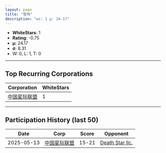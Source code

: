```yaml
---
layout: page
title: "雪玮"
description: "ws: 1 μ: 24.17"
---
```

- **WhiteStars**: 1
- **Rating**: -0.75
- **μ**: 24.17  
- **σ**: 8.31
- W: 0, L: 1, T: 0

---

## Top Recurring Corporations

| Corporation | WhiteStars |
| --- | --- |
| [中国星际联盟](https://ws.tsl.rocks/corp/6d595623b3ba17629ed70438d85d84622ba49e733e5d6d57765a9e0a477dfc81/) | 1 |

---

## Participation History (last 50)

| Date | Corp | Score | Opponent |
| --- | --- | --- | --- |
| 2025-05-13 | [中国星际联盟](https://ws.tsl.rocks/corp/6d595623b3ba17629ed70438d85d84622ba49e733e5d6d57765a9e0a477dfc81/) | 15-21 | [Death Star llc\.](https://ws.tsl.rocks/corp/3dd4906939827fa7537a3e95f8d75948c06b75a98f3c4aab253ea79857d2ce81/) |